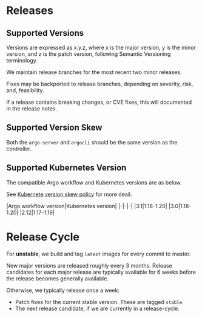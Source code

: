 # Releases

## Supported Versions

Versions are expressed as x.y.z, where x is the major version, y is the minor version, and z is the patch version,
following Semantic Versioning terminology.

We maintain release branches for the most recent two minor releases.

Fixes may be backported to release branches, depending on severity, risk, and, feasibility.

If a release contains breaking changes, or CVE fixes, this will documented in the release notes.

## Supported Version Skew

Both the `argo-server` and `argocli` should be the same version as the controller.

## Supported Kubernetes Version

The compatible Argo workflow and Kubernetes versions are as below.

See [Kubernete version skew policy](https://kubernetes.io/releases/version-skew-policy/) for more deail.

|Argo workflow version|Kubernetes version|
|-|-|-|
|3.1|1.18-1.20|
|3.0|1.18-1.20|
|2.12|1.17-1.19|

# Release Cycle

For **unstable**, we build and tag `latest` images for every commit to master.

New major versions are released roughly every 3 months. Release candidates for each major release are typically available
for 6 weeks before the release becomes generally available.

Otherwise, we typically release once a week:

* Patch fixes for the current stable version. These are tagged `stable`.
* The next release candidate, if we are currently in a release-cycle.
